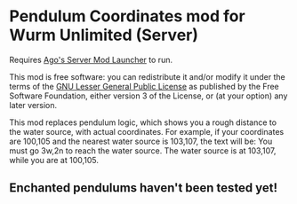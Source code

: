 # Pendulum Coordinates mod for Wurm Unlimited (Server)

Requires [Ago's Server Mod Launcher](https://github.com/ago1024/WurmServerModLauncher/releases) to run.

This mod is free software: you can redistribute it and/or modify it under the terms of the [GNU Lesser General Public License](http://www.gnu.org/licenses/lgpl-3.0.en.html) as published by the Free Software Foundation, either version 3 of the License, or (at your option) any later version.

This mod replaces pendulum logic, which shows you a rough distance to the water source, with actual coordinates. For example, if your coordinates are 100,105 and the nearest water source is 103,107, the text will be:
You must go 3w,2n to reach the water source. The water source is at 103,107, while you are at 100,105.

## Enchanted pendulums haven't been tested yet!
